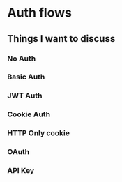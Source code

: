 # Auth flows

## Things I want to discuss

### No Auth

### Basic Auth

### JWT Auth

### Cookie Auth

### HTTP Only cookie

### OAuth

### API Key
